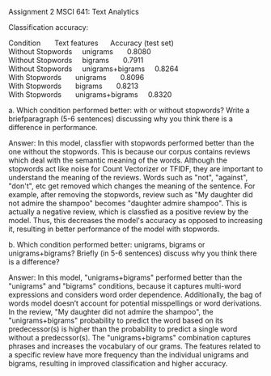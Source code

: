 Assignment 2 
MSCI 641: Text Analytics 

Classification accuracy:

Condition	&nbsp; &nbsp; &nbsp; Text features &nbsp; &nbsp; &nbsp;Accuracy (test set) \
Without Stopwords &nbsp; &nbsp; unigrams &nbsp; &nbsp; &nbsp; 0.8080 \
Without Stopwords &nbsp; &nbsp; bigrams &nbsp; &nbsp; &nbsp; 0.7911 \
Without Stopwords &nbsp; &nbsp; unigrams+bigrams &nbsp; &nbsp; 0.8264 \
With Stopwords &nbsp; &nbsp; &nbsp; unigrams &nbsp; &nbsp; &nbsp; 0.8096 \
With Stopwords &nbsp; &nbsp; &nbsp; bigrams &nbsp; &nbsp; &nbsp; 0.8213 \
With Stopwords &nbsp; &nbsp; &nbsp; unigrams+bigrams &nbsp; &nbsp; 0.8320

a. Which condition performed better: with or without stopwords? Write a briefparagraph (5-6 sentences) discussing why you think there is a difference in performance.

Answer: In this model, classfier with stopwords performed better than the one without the stopwords. This is because our corpus contains reviews which deal with the semantic meaning of the words. Although the stopwords act like noise for Count Vectorizer or TFIDF, they are important to understand the meaning of the reviews. Words such as "not", "against", "don't", etc get removed which changes the meaning of the sentence. For example, after removing the stopwords, review such as "My daughter did not admire the shampoo" becomes "daughter admire shampoo". This is actually a negative review, which is classfied as a positive review by the model. Thus, this decreases the model's accuracy as opposed to increasing it, resulting in better performance of the model with stopwords.

b. Which condition performed better: unigrams, bigrams or unigrams+bigrams? Briefly (in 5-6 sentences) discuss why you think there is a difference?

Answer: In this model, "unigrams+bigrams" performed better than the "unigrams" and "bigrams" conditions, because it captures multi-word expressions and considers word order dependence. Additionally, the bag of words model doesn’t account for potential misspellings or word derivations. In the review, "My daughter did not admire the shampoo", the "unigrams+bigrams" probability to predict the word based on its predecessor(s) is higher than the probability to predict a single word without a predecssor(s). The "unigrams+bigrams" combination captures phrases and increases the vocabulary of our grams. The features related to a specific review have more frequency than the individual unigrams and bigrams, resulting in improved classification and higher accuracy.

